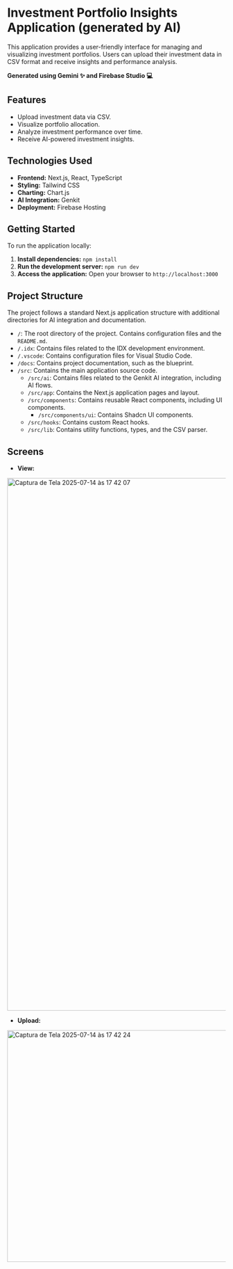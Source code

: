 # Investment Portfolio Insights Application (generated by AI)

This application provides a user-friendly interface for managing and visualizing investment portfolios. Users can upload their investment data in CSV format and receive insights and performance analysis.

**Generated using Gemini ✨ and Firebase Studio 💻**

## Features

- Upload investment data via CSV.
- Visualize portfolio allocation.
- Analyze investment performance over time.
- Receive AI-powered investment insights.

## Technologies Used

- **Frontend:** Next.js, React, TypeScript
- **Styling:** Tailwind CSS
- **Charting:** Chart.js
- **AI Integration:** Genkit
- **Deployment:** Firebase Hosting

## Getting Started

To run the application locally:

1. **Install dependencies:** `npm install`
2. **Run the development server:** `npm run dev`
3. **Access the application:** Open your browser to `http://localhost:3000`

## Project Structure

The project follows a standard Next.js application structure with additional directories for AI integration and documentation.

- `/`: The root directory of the project. Contains configuration files and the `README.md`.
- `/.idx`: Contains files related to the IDX development environment.
- `/.vscode`: Contains configuration files for Visual Studio Code.
- `/docs`: Contains project documentation, such as the blueprint.
- `/src`: Contains the main application source code.
    - `/src/ai`: Contains files related to the Genkit AI integration, including AI flows.
    - `/src/app`: Contains the Next.js application pages and layout.
    - `/src/components`: Contains reusable React components, including UI components.
        - `/src/components/ui`: Contains Shadcn UI components.
    - `/src/hooks`: Contains custom React hooks.
    - `/src/lib`: Contains utility functions, types, and the CSV parser.

## Screens
- **View:** 
<img width="909" height="1225" alt="Captura de Tela 2025-07-14 às 17 42 07" src="https://github.com/user-attachments/assets/f64c320c-54ae-4926-9b99-6c6f0623a932" />

- **Upload:**
<img width="908" height="533" alt="Captura de Tela 2025-07-14 às 17 42 24" src="https://github.com/user-attachments/assets/95dd4fa1-91a4-4b6f-bd0a-187252ddace8" />



